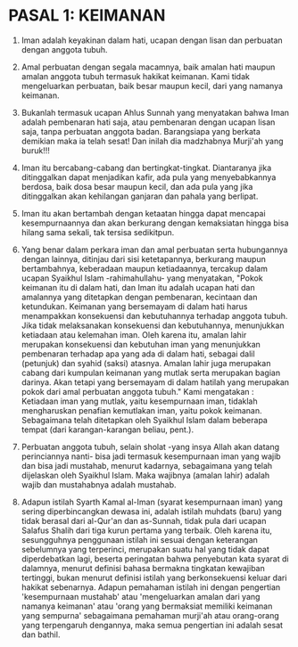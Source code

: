 # PASAL 1: KEIMANAN

1. Iman adalah keyakinan dalam hati, ucapan dengan lisan dan perbuatan dengan anggota tubuh.
2. Amal perbuatan dengan segala macamnya, baik amalan hati maupun amalan anggota tubuh termasuk hakikat keimanan. Kami tidak mengeluarkan perbuatan, baik besar maupun kecil, dari yang namanya keimanan.
3. Bukanlah termasuk ucapan Ahlus Sunnah yang menyatakan bahwa Iman adalah pembenaran hati saja, atau pembenaran dengan ucapan lisan saja, tanpa perbuatan anggota badan. Barangsiapa yang berkata demikian maka ia telah sesat! Dan inilah dia madzhabnya Murji'ah yang buruk!!!
4. Iman itu bercabang-cabang dan bertingkat-tingkat. Diantaranya jika ditinggalkan dapat menjadikan kafir, ada pula yang menyebabkannya berdosa, baik dosa besar maupun kecil, dan ada pula yang jika ditinggalkan akan kehilangan ganjaran dan pahala yang berlipat.
5. Iman itu akan bertambah dengan ketaatan hingga dapat mencapai kesempurnaannya dan akan berkurang dengan kemaksiatan hingga bisa hilang sama sekali, tak tersisa sedikitpun.
6. Yang benar dalam perkara iman dan amal perbuatan serta hubungannya dengan lainnya, ditinjau dari sisi ketetapannya, berkurang maupun bertambahnya, keberadaan maupun ketiadaannya, tercakup dalam ucapan Syaikhul Islam -rahimahullahu- yang menyatakan, "Pokok keimanan itu di dalam hati, dan Iman itu adalah ucapan hati dan amalannya yang ditetapkan dengan pembenaran, kecintaan dan ketundukan.
   Keimanan yang bersemayam di dalam hati harus menampakkan konsekuensi dan kebutuhannya terhadap anggota tubuh. Jika tidak melaksanakan konsekuensi dan kebutuhannya, menunjukkan ketiadaan atau kelemahan iman.
   Oleh karena itu, amalan lahir merupakan konsekuensi dan kebutuhan iman yang menunjukkan pembenaran terhadap apa yang ada di dalam hati, sebagai dalil (petunjuk) dan syahid (saksi) atasnya. Amalan lahir juga merupakan cabang dari kumpulan keimanan yang mutlak serta merupakan bagian darinya. Akan tetapi yang bersemayam di dalam hatilah yang merupakan pokok dari amal perbuatan anggota tubuh." Kami mengatakan : Ketiadaan iman yang mutlak, yaitu kesempurnaan iman, tidaklah mengharuskan penafian kemutlakan iman, yaitu pokok keimanan. Sebagaimana telah ditetapkan oleh Syaikhul Islam dalam beberapa tempat (dari karangan-karangan beliau, pent.).

7. Perbuatan anggota tubuh, selain sholat -yang insya Allah akan datang perinciannya nanti- bisa jadi termasuk kesempurnaan iman yang wajib dan bisa jadi mustahab, menurut kadarnya, sebagaimana yang telah dijelaskan oleh Syaikhul Islam. Maka wajibnya (amalan lahir) adalah wajib dan mustahabnya adalah mustahab.
8. Adapun istilah Syarth Kamal al-Iman (syarat kesempurnaan iman) yang sering diperbincangkan dewasa ini, adalah istilah muhdats (baru) yang tidak berasal dari al-Qur'an dan as-Sunnah, tidak pula dari ucapan Salafus Shalih dari tiga kurun pertama yang terbaik.
   Oleh karena itu, sesungguhnya penggunaan istilah ini sesuai dengan keterangan sebelumnya yang terperinci, merupakan suatu hal yang tidak dapat diperdebatkan lagi, beserta peringatan bahwa penyebutan kata syarat di dalamnya, menurut definisi bahasa bermakna tingkatan kewajiban tertinggi, bukan menurut definisi istilah yang berkonsekuensi keluar dari hakikat sebenarnya.
   Adapun pemahaman istilah ini dengan pengertian 'kesempurnaan mustahab' atau 'mengeluarkan amalan dari yang namanya keimanan' atau 'orang yang bermaksiat memiliki keimanan yang sempurna' sebagaimana pemahaman murji'ah atau orang-orang yang terpengaruh dengannya, maka semua pengertian ini adalah sesat dan bathil.